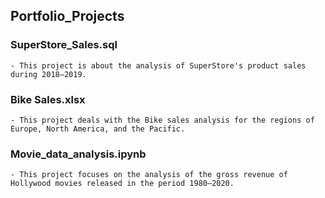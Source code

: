 ## Portfolio_Projects

### SuperStore_Sales.sql

    - This project is about the analysis of SuperStore's product sales during 2018–2019.  

### Bike Sales.xlsx

    - This project deals with the Bike sales analysis for the regions of Europe, North America, and the Pacific.
  
### Movie_data_analysis.ipynb

    - This project focuses on the analysis of the gross revenue of Hollywood movies released in the period 1980–2020.
